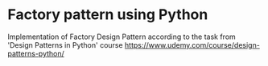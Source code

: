 # Factory pattern using Python
Implementation of Factory Design Pattern according to the task from 'Design Patterns in Python' course
https://www.udemy.com/course/design-patterns-python/

